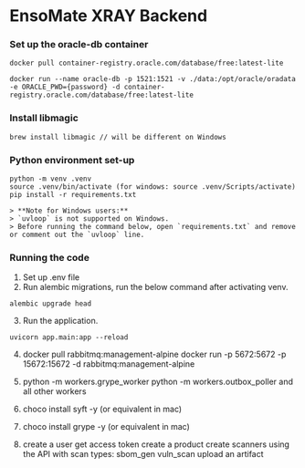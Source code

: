 # EnsoMate XRAY Backend

### Set up the oracle-db container

```
docker pull container-registry.oracle.com/database/free:latest-lite

docker run --name oracle-db -p 1521:1521 -v ./data:/opt/oracle/oradata -e ORACLE_PWD={password} -d container-registry.oracle.com/database/free:latest-lite
```

### Install libmagic

```
brew install libmagic // will be different on Windows
```

### Python environment set-up

```
python -m venv .venv
source .venv/bin/activate (for windows: source .venv/Scripts/activate)
pip install -r requirements.txt

> **Note for Windows users:**  
> `uvloop` is not supported on Windows.  
> Before running the command below, open `requirements.txt` and remove or comment out the `uvloop` line.
```

### Running the code

1. Set up .env file
2. Run alembic migrations, run the below command after activating venv.
```
alembic upgrade head
```
3. Run the application.
```
uvicorn app.main:app --reload
```

4. docker pull rabbitmq:management-alpine
   docker run -p 5672:5672 -p 15672:15672 -d rabbitmq:management-alpine

5. python -m workers.grype_worker
   python -m workers.outbox_poller
   and all other workers

6. choco install syft -y (or equivalent in mac)

7. choco install grype -y (or equivalent in mac)

8. create a user
   get access token
   create a product
   create scanners using the API with scan types:
    sbom_gen
    vuln_scan
   upload an artifact 
